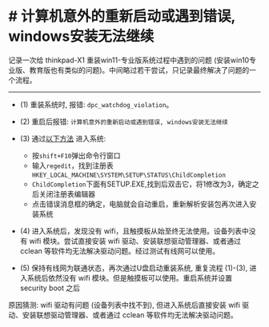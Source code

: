 # # 计算机意外的重新启动或遇到错误, windows安装无法继续

记录一次给 thinkpad-X1 重装win11-专业版系统过程中遇到的问题 (安装win10专业版、教育版也有类似的问题)。中间略过若干尝试，只记录最终解决了问题的一个流程。

___

* (1) 重装系统时, 报错: `dpc_watchdog_violation`。

* (2) 重启后报错: `计算机意外的重新启动或遇到错误, windows安装无法继续`

* (3) 通过[以下方法](https://zhuanlan.zhihu.com/p/344349529) 进入系统:
	* 按`shift+F10`弹出命令行窗口
	* 输入`regedit`，找到注册表`HKEY_LOCAL_MACHINE\SYSTEM\SETUP\STATUS\ChildCompletion`
	* `ChildCompletion`下面有SETUP.EXE,找到后双击它，将1修改为3，确定之后关闭注册表编辑器
	* 点击错误消息框的确定，电脑就会自动重启，重新解析安装包再次进入安装系统

* (4) 进入系统后，发现没有 wifi，且触摸板从始至终无法使用。设备列表中没有 wifi 模块。尝试直接安装 wifi 驱动、安装联想驱动管理器、或者通过 cclean 等软件均无法解决驱动问题。经过测试有线网可以使用。

* (5) 保持有线网为联通状态，再次通过U盘启动重装系统, 重复流程 (1)-(3), 进入系统后依然没有 wifi 模块。但是触摸板可以使用。重启系统并设置 security boot 之后


原因猜测: wifi 驱动有问题 (设备列表中找不到), 但进入系统后直接安装 wifi 驱动、安装联想驱动管理器、或者通过 cclean 等软件均无法解决驱动问题。
<!--stackedit_data:
eyJoaXN0b3J5IjpbNTg5MTgxMTE1XX0=
-->
